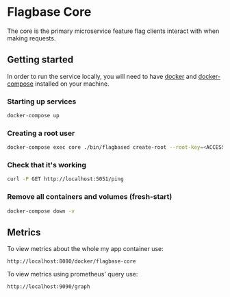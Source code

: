 # Flagbase Core

The core is the primary microservice feature flag clients interact with when making requests.

## Getting started

In order to run the service locally, you will need to have [docker](https://docs.docker.com/get-docker/) and [docker-compose](https://docs.docker.com/compose/) installed on your machine.

### Starting up services
```sh
docker-compose up
```

### Creating a root user
```sh
docker-compose exec core ./bin/flagbased create-root --root-key=<ACCESS_KEY> --root-secret=<ACCESS_SECRET>
```

### Check that it's working
```sh
curl -P GET http://localhost:5051/ping
```

### Remove all containers and volumes (fresh-start)
```sh
docker-compose down -v
```


## Metrics

To view metrics about the whole my app container use:
```
http://localhost:8080/docker/flagbase-core
```

To view metrics using prometheus' query use:
```
http://localhost:9090/graph
```
